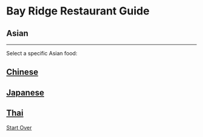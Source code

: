 # Bay Ridge Restaurant Guide
## Asian
---
Select a specific Asian food:
## [Chinese](chinese.md)
## [Japanese](japanese.md)
## [Thai](thai.md)
[Start Over](home.md)
